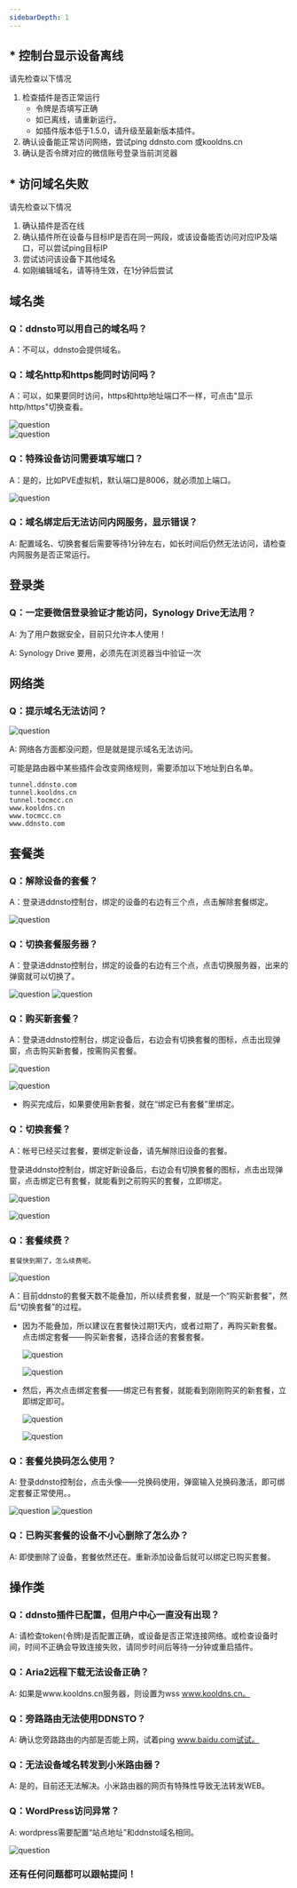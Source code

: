 ```yaml
---
sidebarDepth: 1
---
```


## * 控制台显示设备离线

请先检查以下情况
1. 检查插件是否正常运行
    - 令牌是否填写正确
    - 如已离线，请重新运行。
    - 如插件版本低于1.5.0，请升级至最新版本插件。
2. 确认设备能正常访问网络，尝试ping ddnsto.com 或kooldns.cn
3. 确认是否令牌对应的微信账号登录当前浏览器
## * 访问域名失败

请先检查以下情况
1. 确认插件是否在线
2. 确认插件所在设备与目标IP是否在同一网段，或该设备能否访问对应IP及端口，可以尝试ping目标IP
3. 尝试访问该设备下其他域名
4. 如刚编辑域名，请等待生效，在1分钟后尝试
## 域名类

### Q：ddnsto可以用自己的域名吗？

A：不可以，ddnsto会提供域名。


### Q：域名http和https能同时访问吗？

A：可以，如果要同时访问，https和http地址端口不一样，可点击"显示http/https"切换查看。

   ![question](./question/question10.jpg)  
   ![question](./question/question11.jpg)   

   
### Q：特殊设备访问需要填写端口？

A：是的，比如PVE虚拟机，默认端口是8006，就必须加上端口。

   ![question](./question/question9.jpg)


### Q：域名绑定后无法访问内网服务，显示错误？

A: 配置域名、切换套餐后需要等待1分钟左右，如长时间后仍然无法访问，请检查内网服务是否正常运行。



## 登录类

### Q：一定要微信登录验证才能访问，Synology Drive无法用？

A: 为了用户数据安全，目前只允许本人使用！

A: Synology Drive 要用，必须先在浏览器当中验证一次



## 网络类

### Q：提示域名无法访问？

   ![question](./question/wffw.jpg)
   
A: 网络各方面都没问题，但是就是提示域名无法访问。

可能是路由器中某些插件会改变网络规则，需要添加以下地址到白名单。

```
tunnel.ddnsto.com
tunnel.kooldns.cn
tunnel.tocmcc.cn
www.kooldns.cn
www.tocmcc.cn
www.ddnsto.com
```


## 套餐类

### Q：解除设备的套餐？

A：登录进ddnsto控制台，绑定的设备的右边有三个点，点击解除套餐绑定。

   ![question](./question/question2.jpg)


### Q：切换套餐服务器？

 A：登录进ddnsto控制台，绑定的设备的右边有三个点，点击切换服务器，出来的弹窗就可以切换了。

   ![question](./question/question3.jpg)
   ![question](./question/question4.jpg)
  
  
### Q：购买新套餐？

 A：登录进ddnsto控制台，绑定设备后，右边会有切换套餐的图标，点击出现弹窗，点击购买新套餐，按需购买套餐。
 
   ![question](./question/question5.jpg)

   ![question](./question/question8.jpg)

 * 购买完成后，如果要使用新套餐，就在“绑定已有套餐”里绑定。
 
### Q：切换套餐？

 A：帐号已经买过套餐，要绑定新设备，请先解除旧设备的套餐。
 
 登录进ddnsto控制台，绑定好新设备后，右边会有切换套餐的图标，点击出现弹窗，点击绑定已有套餐，就能看到之前购买的套餐，立即绑定。 
   
   ![question](./question/question6.jpg)

   ![question](./question/question7.jpg)

 
 
### Q：套餐续费？

    套餐快到期了，怎么续费呢。
    
   ![question](./question/xf1.jpg) 
    
 A：目前ddnsto的套餐天数不能叠加，所以续费套餐，就是一个“购买新套餐”，然后“切换套餐”的过程。

 * 因为不能叠加，所以建议在套餐快过期1天内，或者过期了，再购买新套餐。 点击绑定套餐——购买新套餐，选择合适的套餐套餐。
 
   ![question](./question/xf2.jpg)
   
   ![question](./question/xf3.jpg)
 
 * 然后，再次点击绑定套餐——绑定已有套餐，就能看到刚刚购买的新套餐，立即绑定即可。
 
   ![question](./question/xf4.jpg)
   
   ![question](./question/xf5.jpg)


### Q：套餐兑换码怎么使用？

A: 登录ddnsto控制台，点击头像——兑换码使用，弹窗输入兑换码激活，即可绑定套餐正常使用。。

   ![question](./question/question12.jpg)
   ![question](./question/question13.jpg)
 
### Q：已购买套餐的设备不小心删除了怎么办？

A: 即使删除了设备，套餐依然还在。重新添加设备后就可以绑定已购买套餐。 
 
 
 
   
## 操作类

### Q：ddnsto插件已配置，但用户中心一直没有出现？

A: 请检查token(令牌)是否配置正确，或设备是否正常连接网络。或检查设备时间，时间不正确会导致连接失败，请同步时间后等待一分钟或重启插件。


### Q：Aria2远程下载无法设备正确？

A: 如果是www.kooldns.cn服务器，则设置为wss www.kooldns.cn。 


### Q：旁路路由无法使用DDNSTO？

A: 确认您旁路路由的内部是否能上网，试着ping www.baidu.com试试。



### Q：无法设备域名转发到小米路由器？

A: 是的，目前还无法解决。小米路由器的网页有特殊性导致无法转发WEB。 


### Q：WordPress访问异常？

A: wordpress需要配置“站点地址”和ddnsto域名相同。

   ![question](./question/question1.jpeg)

### 还有任何问题都可以跟帖提问！
